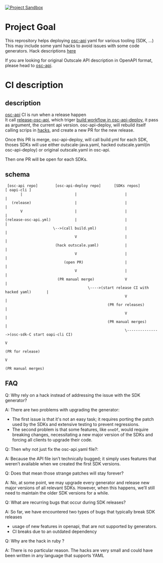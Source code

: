 [![Project Sandbox](https://docs.outscale.com/fr/userguide/_images/Project-Sandbox-yellow.svg)](https://docs.outscale.com/en/userguide/Open-Source-Projects.html)

# Project Goal

This reprository helps deploying [osc-api](https://github.com/outscale/osc-api) yaml for various tooling (SDK, ...)
This may include some yaml hacks to avoid issues with some code generators.
Hack descriptions [here](hacks/README.md)

If you are looking for original Outscale API description in OpenAPI format, please head to [osc-api](https://github.com/outscale/osc-api).

# CI description

## description

[osc-api](https://github.com/outscale/oapi-cli) CI is run when a release happen </br>
It call [release-osc-api](https://github.com/outscale/osc-api/blob/master/.github/workflows/release-osc-api.yml),
which triger [build workflow in osc-api-deploy](https://github.com/outscale/osc-api-deploy/blob/main/.github/workflows/build.yml),
it pass as argument, the current api version.
osc-api-deploy, will rebuild itself calling scrips in [hacks](https://github.com/outscale/osc-api-deploy/tree/main/hacks), and create a new PR for the new release.

Once this PR is merge, osc-api-deploy, will call build.yml for each SDK, thoses SDKs will use either outscale-java.yaml, hacked outscale.yaml(in osc-api-deploy) or original outscale.yaml in osc-api.

Then one PR will be open for each SDKs.

## schema

```
 [osc-api repo]        [osc-api-deploy repo]      [SDKs repos]                   [ oapi-cli ]
       |                        |                      |                              |
   (release)                    |                      |                              |
       V                        |                      |                              |
(release-osc-api.yml)           |                      |                              |
                      \-->(call build.yml)             |                              |
                                V                      |                              |
                       (hack outscale.yaml)            |                              |
                                V                      |                              |
                           (open PR)                   |                              |
                                V                      |                              |
                        (PR manual merge)              V                              |
                                      \---->(start release CI with hacked yaml)       |
                                                       V                              |
                                               (PR for releases)                      |
                                                       V                              |
                                               (PR manual merges)                     |
                                                       \--------------->(osc-sdk-C start oapi-cli CI)
                                                                                      V
                                                                               (PR for release)
                                                                                      V
                                                                               (PR manual merges)
```


## FAQ


Q: Why rely on a hack instead of addressing the issue with the SDK generator?

A: There are two problems with upgrading the generator:
- The first issue is that it's not an easy task; it requires porting the patch used by the SDKs and extensive testing to prevent regressions.
- The second problem is that some features, like `oneOf`, would require breaking changes, necessitating a new major version of the SDKs and forcing all clients to upgrade their code.


Q: Then why not just fix the osc-api.yaml file?:

A: Because the API file isn’t technically bugged; it simply uses features that weren’t available when we created the first SDK versions.

Q: Does that mean those strange patches will stay forever?

A: No, at some point, we may upgrade every generator and release new major versions of all relevant SDKs. However, when this happens, we’ll still need to maintain the older SDK versions for a while.

Q: What are recurring bugs that occur during SDK releases?

A: So far, we have encountered two types of bugs that typically break SDK releases
- usage of new features in openapi, that are not supported by generators.
- CI breaks due to an outdated dependency

Q: Why are the hack in ruby ?

A: There is no particular reason. The hacks are very small and could have been written in any language that supports YAML
